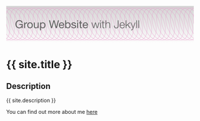 
[![Group Website Banner](./images/site_banner.png)](index)

# {{ site.title }}

## Description

{{ site.description }}

You can find out more about me [here](about.md)
